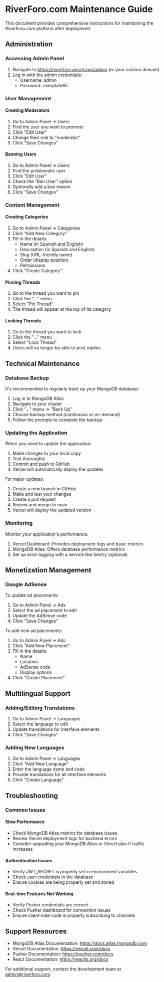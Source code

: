 # RiverForo.com Maintenance Guide

This document provides comprehensive instructions for maintaining the RiverForo.com platform after deployment.

## Administration

### Accessing Admin Panel

1. Navigate to https://riverforo.vercel.app/admin (or your custom domain)
2. Log in with the admin credentials:
   - Username: admin
   - Password: riverplate85

### User Management

#### Creating Moderators
1. Go to Admin Panel → Users
2. Find the user you want to promote
3. Click "Edit User"
4. Change their role to "moderator"
5. Click "Save Changes"

#### Banning Users
1. Go to Admin Panel → Users
2. Find the problematic user
3. Click "Edit User"
4. Check the "Ban User" option
5. Optionally add a ban reason
6. Click "Save Changes"

### Content Management

#### Creating Categories
1. Go to Admin Panel → Categories
2. Click "Add New Category"
3. Fill in the details:
   - Name (in Spanish and English)
   - Description (in Spanish and English)
   - Slug (URL-friendly name)
   - Order (display position)
   - Permissions
4. Click "Create Category"

#### Pinning Threads
1. Go to the thread you want to pin
2. Click the "..." menu
3. Select "Pin Thread"
4. The thread will appear at the top of its category

#### Locking Threads
1. Go to the thread you want to lock
2. Click the "..." menu
3. Select "Lock Thread"
4. Users will no longer be able to post replies

## Technical Maintenance

### Database Backup

It's recommended to regularly back up your MongoDB database:

1. Log in to MongoDB Atlas
2. Navigate to your cluster
3. Click "..." menu → "Back Up"
4. Choose backup method (continuous or on-demand)
5. Follow the prompts to complete the backup

### Updating the Application

When you need to update the application:

1. Make changes to your local copy
2. Test thoroughly
3. Commit and push to GitHub
4. Vercel will automatically deploy the updates

For major updates:
1. Create a new branch in GitHub
2. Make and test your changes
3. Create a pull request
4. Review and merge to main
5. Vercel will deploy the updated version

### Monitoring

Monitor your application's performance:

1. Vercel Dashboard: Provides deployment logs and basic metrics
2. MongoDB Atlas: Offers database performance metrics
3. Set up error logging with a service like Sentry (optional)

## Monetization Management

### Google AdSense

To update ad placements:

1. Go to Admin Panel → Ads
2. Select the ad placement to edit
3. Update the AdSense code
4. Click "Save Changes"

To add new ad placements:
1. Go to Admin Panel → Ads
2. Click "Add New Placement"
3. Fill in the details:
   - Name
   - Location
   - AdSense code
   - Display options
4. Click "Create Placement"

## Multilingual Support

### Adding/Editing Translations

1. Go to Admin Panel → Languages
2. Select the language to edit
3. Update translations for interface elements
4. Click "Save Changes"

### Adding New Languages

1. Go to Admin Panel → Languages
2. Click "Add New Language"
3. Enter the language name and code
4. Provide translations for all interface elements
5. Click "Create Language"

## Troubleshooting

### Common Issues

#### Slow Performance
- Check MongoDB Atlas metrics for database issues
- Review Vercel deployment logs for backend errors
- Consider upgrading your MongoDB Atlas or Vercel plan if traffic increases

#### Authentication Issues
- Verify JWT_SECRET is properly set in environment variables
- Check user credentials in the database
- Ensure cookies are being properly set and stored

#### Real-time Features Not Working
- Verify Pusher credentials are correct
- Check Pusher dashboard for connection issues
- Ensure client-side code is properly subscribing to channels

## Support Resources

- MongoDB Atlas Documentation: https://docs.atlas.mongodb.com
- Vercel Documentation: https://vercel.com/docs
- Pusher Documentation: https://pusher.com/docs
- React Documentation: https://reactjs.org/docs

For additional support, contact the development team at admin@riverforo.com.
